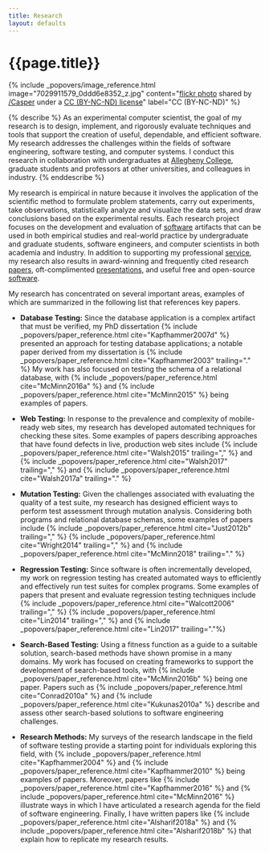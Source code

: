 ```yaml
---
title: Research
layout: defaults
---
```


# {{page.title}}

<!-- Include header image -->
{% include _popovers/image_reference.html image="7029911579_0ddd6e8352_z.jpg" content="<a title='Color Test #4a' target='_blank' href='http://flickr.com/photos/multichrome/7029911579'>flickr photo</a> shared by <a target='_blank' href='http://flickr.com/people/multichrome'>/Casper</a> under a <a target='_blank' href='http://creativecommons.org/licenses/by-nc-nd/2.0/'>CC (BY-NC-ND) license</a>" label="CC (BY-NC-ND)" %}

{% describe %}
As an experimental computer scientist, the goal of my research is to design,
implement, and rigorously evaluate techniques and tools that support the
creation of useful, dependable, and efficient software. My research addresses
the challenges within the fields of software engineering, software testing, and
computer systems. I conduct this research in collaboration with undergraduates
at [Allegheny College](http://www.allegheny.edu), graduate students and
professors at other universities, and colleagues in industry.
{% enddescribe %}

My research is empirical in nature because it involves the application of the
scientific method to formulate problem statements, carry out experiments, take
observations, statistically analyze and visualize the data sets, and draw
conclusions based on the experimental results. Each research project focuses on
the development and evaluation of [software]({{site.baseurl}}software/)
artifacts that can be used in both empirical studies and real-world practice by
undergraduate and graduate students, software engineers, and computer scientists
in both academia and industry. In addition to supporting my professional
[service]({{site.baseurl}}service/), my research also results in award-winning
and frequently cited research [papers]({{site.baseurl}}research/papers/),
oft-complimented [presentations]({{site.baseurl}}research/presentations/), and
useful free and open-source [software]({{site.baseurl}}software/).

My research has concentrated on several important areas, examples of which are
summarized in the following list that references key papers.

<ul class="fa-ul">

<li><i class="fa-li fa fa-arrow-right"></i>

<b>Database Testing:</b> Since the database application is a complex artifact
that must be verified, my PhD dissertation {% include
_popovers/paper_reference.html cite="Kapfhammer2007d" %} presented an approach
for testing database applications; a notable paper derived from my dissertation
is {% include _popovers/paper_reference.html cite="Kapfhammer2003"
trailing="." %} My work has also focused on testing the schema of a relational
database, with {% include _popovers/paper_reference.html cite="McMinn2016a" %}
and {% include _popovers/paper_reference.html cite="McMinn2015" %} being
examples of papers.
</li>
<p>

<li><i class="fa-li fa fa-arrow-right"></i>

<b>Web Testing:</b> In response to the prevalence and complexity of mobile-ready
web sites, my research has developed automated techniques for checking these
sites. Some examples of papers describing approaches that have found defects in
live, production web sites include {% include _popovers/paper_reference.html
cite="Walsh2015" trailing="," %} and {% include _popovers/paper_reference.html
cite="Walsh2017" trailing="," %} and {% include _popovers/paper_reference.html
cite="Walsh2017a" trailing="." %}

</li>
<p>

<li><i class="fa-li fa fa-arrow-right"></i>

<b>Mutation Testing:</b> Given the challenges associated with evaluating the
quality of a test suite, my research has designed efficient ways to perform test
assessment through mutation analysis. Considering both programs and relational
database schemas, some examples of papers include {% include
_popovers/paper_reference.html cite="Just2012b" trailing="," %} {% include
_popovers/paper_reference.html cite="Wright2014" trailing="," %} and {% include
_popovers/paper_reference.html cite="McMinn2018" trailing="." %}
</li>
<p>

<li><i class="fa-li fa fa-arrow-right"></i>

<b>Regression Testing:</b> Since software is often incrementally developed, my
work on regression testing has created automated ways to efficiently and
effectively run test suites for complex programs. Some examples of papers that
present and evaluate regression testing techniques include {% include
_popovers/paper_reference.html cite="Walcott2006" trailing="," %} {% include
_popovers/paper_reference.html cite="Lin2014" trailing="," %} and {% include
_popovers/paper_reference.html cite="Lin2017" trailing="."%}
</li>
<p>

<li><i class="fa-li fa fa-arrow-right"></i>

<b>Search-Based Testing:</b> Using a fitness function as a guide to a suitable
solution, search-based methods have shown promise in a many domains. My work has
focused on creating frameworks to support the development of search-based tools,
with {% include _popovers/paper_reference.html cite="McMinn2016b" %} being one
paper. Papers such as {% include _popovers/paper_reference.html
cite="Conrad2010a" %} and {% include _popovers/paper_reference.html
cite="Kukunas2010a" %} describe and assess other search-based solutions to
software engineering challenges.
</li>
<p>

<li><i class="fa-li fa fa-arrow-right"></i>

<b>Research Methods:</b> My surveys of the research landscape in the field of
software testing provide a starting point for individuals exploring this field,
with {% include _popovers/paper_reference.html cite="Kapfhammer2004" %} and {%
include _popovers/paper_reference.html cite="Kapfhammer2010" %} being examples
of papers. Moreover, papers like {% include _popovers/paper_reference.html
cite="Kapfhammer2016" %} and {% include _popovers/paper_reference.html
cite="McMinn2016" %} illustrate ways in which I have articulated a research
agenda for the field of software engineering. Finally, I have written papers
like {% include _popovers/paper_reference.html cite="Alsharif2018a" %} and {%
include _popovers/paper_reference.html cite="Alsharif2018b" %} that explain how
to replicate my research results.
</li>
<p>

</ul>
